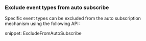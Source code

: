 ### Exclude event types from auto subscribe

Specific event types can be excluded from the auto subscription mechanism using the following API:

snippet: ExcludeFromAutoSubscribe